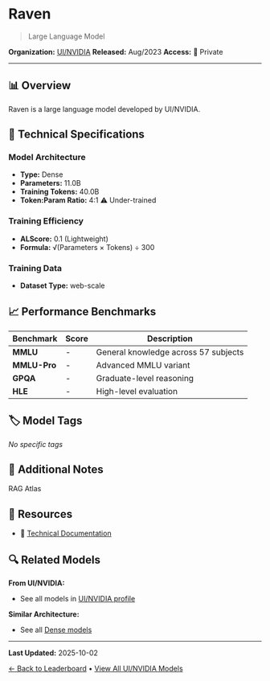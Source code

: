 # Raven

> Large Language Model

**Organization:** [UI/NVIDIA](../../labs/uinvidia.md)
**Released:** Aug/2023
**Access:** 🔴 Private

---

## 📊 Overview

Raven is a large language model developed by UI/NVIDIA.

## 🔧 Technical Specifications

### Model Architecture
- **Type:** Dense
- **Parameters:** 11.0B
- **Training Tokens:** 40.0B
- **Token:Param Ratio:** 4:1 ⚠️ Under-trained

### Training Efficiency
- **ALScore:** 0.1 (Lightweight)
- **Formula:** √(Parameters × Tokens) ÷ 300

### Training Data
- **Dataset Type:** web-scale

## 📈 Performance Benchmarks

| Benchmark | Score | Description |
|-----------|-------|-------------|
| **MMLU** | - | General knowledge across 57 subjects |
| **MMLU-Pro** | - | Advanced MMLU variant |
| **GPQA** | - | Graduate-level reasoning |
| **HLE** | - | High-level evaluation |

## 🏷️ Model Tags

_No specific tags_

## 📝 Additional Notes

RAG Atlas

## 🔗 Resources

- 📄 [Technical Documentation](https://arxiv.org/abs/2308.07922)

## 🔍 Related Models

**From UI/NVIDIA:**
- See all models in [UI/NVIDIA profile](../../labs/uinvidia.md)

**Similar Architecture:**
- See all [Dense models](../../architectures/dense.md)

---

**Last Updated:** 2025-10-02

[← Back to Leaderboard](../../README.md) • [View All UI/NVIDIA Models](../../labs/uinvidia.md)
